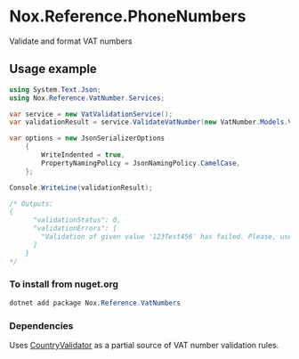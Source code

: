 # Nox.Reference.PhoneNumbers
Validate and format VAT numbers

## Usage example

```csharp
using System.Text.Json;
using Nox.Reference.VatNumber.Services;

var service = new VatValidationService();
var validationResult = service.ValidateVatNumber(new VatNumber.Models.VatNumber("123Test456", "UA"));

var options = new JsonSerializerOptions
    {
        WriteIndented = true,
        PropertyNamingPolicy = JsonNamingPolicy.CamelCase,
    };

Console.WriteLine(validationResult);

/* Outputs:
{
      "validationStatus": 0,
      "validationErrors": [
        "Validation of given value '123Test456' has failed. Please, use the following format: 'VAT should have from 8 to 10 numeric characters'."
      ]
    }
*/
```

### To install from nuget.org
```powershell
dotnet add package Nox.Reference.VatNumbers
```

### Dependencies
Uses [CountryValidator](https://github.com/anghelvalentin/CountryValidator) as a partial source of VAT number validation rules.